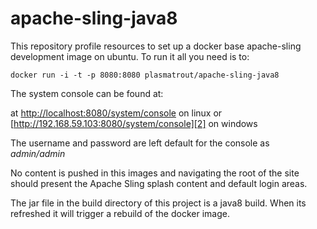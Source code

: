 apache-sling-java8
==================

This repository profile resources to set up a docker base apache-sling development image on ubuntu. To run it all you need is to:

    docker run -i -t -p 8080:8080 plasmatrout/apache-sling-java8

The system console can be found at:

at [http://localhost:8080/system/console][1] on linux or [http://192.168.59.103:8080/system/console][2] on windows

The username and password are left default for the console as *admin/admin*

No content is pushed in this images and navigating the root of the site should present the Apache Sling splash content and default login areas.


  [1]: http://localhost:8080/system/console
  [2]: http://192.168.59.103:8080/system/console
  
The jar file in the build directory of this project is a java8 build. When its refreshed it will trigger a rebuild of the docker image.


